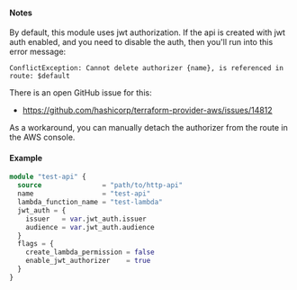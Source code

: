 #### Notes
By default, this module uses jwt authorization. If the api is created with jwt auth enabled, and you need to disable the
auth, then you'll run into this error message:

`ConflictException: Cannot delete authorizer {name}, is referenced in route: $default`

There is an open GitHub issue for this:
- https://github.com/hashicorp/terraform-provider-aws/issues/14812

As a workaround, you can manually detach the authorizer from the route in the AWS console.

#### Example
```terraform
module "test-api" {
  source               = "path/to/http-api"
  name                 = "test-api"
  lambda_function_name = "test-lambda"
  jwt_auth = {
    issuer   = var.jwt_auth.issuer
    audience = var.jwt_auth.audience
  }
  flags = {
    create_lambda_permission = false
    enable_jwt_authorizer    = true
  }
}
```
